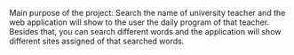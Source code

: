 Main purpose of the project:
  Search the name of university teacher and the web application will show to the user the daily program of that teacher. Besides that, you can search different words and the application
  will show different sites assigned of that searched words.



 

  
